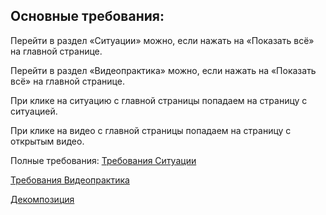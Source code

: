## Основные требования:

Перейти в раздел «Ситуации» можно, если нажать на «Показать всё» на главной странице. 

Перейти в раздел «Видеопрактика» можно, если нажать на «Показать всё» на главной странице. 

При клике на ситуацию с главной страницы попадаем на страницу с ситуацией. 

При клике на видео с главной страницы попадаем на страницу с открытым видео.

Полные требования: 
[Требования Ситуации](https://drive.google.com/file/d/1Wd7dx2DBLH1L5ga84qlWj8RtvVmjv918/view?usp=share_link) 

[Требования Видеопрактика](https://drive.google.com/file/d/1lK56dCJZdRmkAmZRDMKhFWofTj45tn4Q/view?usp=share_link)

[Декомпозиция](https://miro.com/welcomeonboard/YXl5SjM0WWJPbEQ3TnZzdW83ZGdRYVJSSG92SEdmM2xPdFg3bE5jWUtkcFBuN0pSYTV0S0ZJNUx4VWIzZE1oZnwzNDU4NzY0NTMzMjk2MDI3MTY2fDI=?share_link_id=155004796854)
